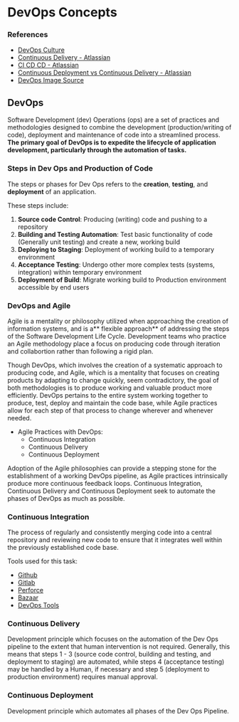 # DevOps Concepts

### References
- [DevOps Culture](https://martinfowler.com/bliki/DevOpsCulture.html)
- [Continuous Delivery - Atlassian](https://www.atlassian.com/continuous-delivery/pipeline)
- [CI CD CD - Atlassian](https://www.atlassian.com/continuous-delivery/principles/continuous-integration-vs-delivery-vs-deployment)
- [Continuous Deployment vs Continuous Delivery - Atlassian](https://www.atlassian.com/continuous-delivery/continuous-deployment/how-to-get-to-continuous-deployment)
- [DevOps Image Source](https://www.logigear.com/blog/continuous-delivery-devops/continuous-delivery-everything-you-need-to-know/)

## DevOps
Software Development (dev) Operations (ops) are a set of practices and methodologies designed to combine the development (production/writing of code), deployment and maintenance of code into a streamlined process. **The primary goal of DevOps is to expedite the lifecycle of application development, particularly through the automation of tasks.**

### Steps in Dev Ops and Production of Code
The steps or phases for Dev Ops refers to the **creation**, **testing**, and **deployment** of an application.

These steps include:
1) **Source code Control**: Producing (writing) code and pushing to a repository
2) **Building and Testing Automation**: Test basic functionality of code (Generally unit testing) and create a new, working build
3) **Deploying to Staging**: Deployment of working build to a temporary environment
4) **Acceptance Testing**: Undergo other more complex tests (systems, integration) within temporary environment
5) **Deployment of Build**: Migrate working build to Production environment accessible by end users

### DevOps and Agile
Agile is a mentality or philosophy utilized when approaching the creation of information systems, and is a** flexible approach** of addressing the steps of the Software Development Life Cycle. Development teams who practice an Agile methodology place a focus on producing code through iteration and collabortion rather than following a rigid plan.

Though DevOps, which involves the creation of a systematic approach to producing code, and Agile, which is a mentality that focuses on creating products by adapting to change quickly, seem contradictory, the goal of both methodologies is to produce working and valuable product more efficiently. DevOps pertains to the entire system working together to produce, test, deploy and maintain the code base, while Agile practices allow for each step of that process to change wherever and whenever needed.
- Agile Practices with DevOps:
  - Continuous Integration
  - Continuous Delivery
  - Continuous Deployment

Adoption of the Agile philosophies can provide a stepping stone for the establishment of a working DevOps pipeline, as Agile practices intrinsically produce more continuous feedback loops. Continuous Integration, Continuous Delivery and Continuous Deployment seek to automate the phases of DevOps as much as possible.

### Continuous Integration
The process of regularly and consistently merging code into a central repository and reviewing new code to ensure that it integrates well within the previously established code base.

Tools used for this task:
- [Github](https://github.com/features)
- [Gitlab](https://about.gitlab.com/features/)
- [Perforce](https://www.perforce.com/support/self-service-resources/documentation)
- [Bazaar](http://doc.bazaar.canonical.com/en/)
- [DevOps Tools](https://app.revature.com/#)

### Continuous Delivery
Development principle which focuses on the automation of the Dev Ops pipeline to the extent that human intervention is not required. Generally, this means that steps 1 - 3 (source code control, building and testing, and deployment to staging) are automated, while steps 4 (acceptance testing) may be handled by a Human, if necessary and step 5 (deployment to production environment) requires manual approval.

### Continuous Deployment
Development principle which automates all phases of the Dev Ops Pipeline.